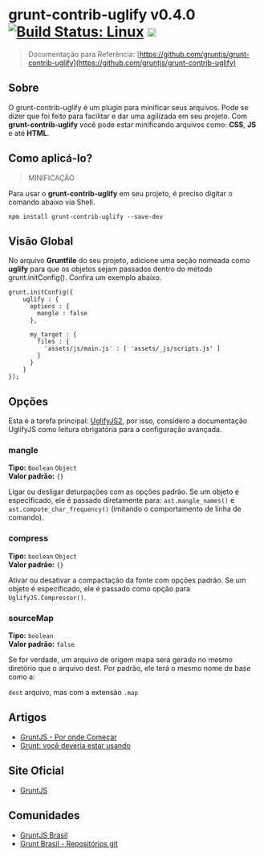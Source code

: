 # grunt-contrib-uglify v0.4.0 [![Build Status: Linux](https://travis-ci.org/gruntjs/grunt-contrib-uglify.png?branch=master)](https://travis-ci.org/gruntjs/grunt-contrib-uglify) <a href="https://ci.appveyor.com/project/gruntjs/grunt-contrib-uglify"><img src="https://ci.appveyor.com/api/projects/status/ybtf5vbvtenii561/branch/master" alt="Build Status: Windows" height="18" /></a>

> Documentação para Referência: [https://github.com/gruntjs/grunt-contrib-uglify](https://github.com/gruntjs/grunt-contrib-uglify)


## Sobre

O grunt-contrib-uglify é um plugin para minificar seus arquivos. Pode se dizer que foi feito para facilitar e dar uma agilizada em seu projeto. Com **grunt-contrib-uglify** você pode estar minificando arquivos como: **CSS**, **JS** e até **HTML**. 


## Como aplicá-lo?

> MINIFICAÇÃO

Para usar o **grunt-contrib-uglify** em seu projeto, é preciso digitar o comando abaixo via Shell.

`npm install grunt-contrib-uglify --save-dev`


## Visão Global

No arquivo **Gruntfile** do seu projeto, adicione uma seção nomeada como **uglify** para que os objetos sejam passados dentro do método grunt.initConfig(). Confira um exemplo abaixo.

  	grunt.initConfig({
	    uglify : {
	      options : {
	        mangle : false
	      },

	      my_target : {
	        files : {
	          'assets/js/main.js' : [ 'assets/_js/scripts.js' ]
	        }
	      }
	    }
  	});


## Opções

Esta é a tarefa principal: [UglifyJS2](https://github.com/mishoo/UglifyJS2), por isso, considero a documentação UglifyJS como leitura obrigatória para a configuração avançada.

### mangle

**Tipo:** `Boolean` `Object` <br/>
**Valor padrão:** `{}`

Ligar ou desligar deturpações com as opções padrão. Se um objeto é especificado, ele é passado diretamente para:
`ast.mangle_names()` e `ast.compute_char_frequency()` (imitando o comportamento de linha de comando).

### compress

**Tipo:** `boolean` `Object` <br/>
**Valor padrão:** `{}`

Ativar ou desativar a compactação da fonte com opções padrão. Se um objeto é especificado, ele é passado como opção para
`UglifyJS.Compressor()`.

### sourceMap

**Tipo:** `boolean` <br/>
**Valor padrão:** `false`

Se for verdade, um arquivo de origem mapa será gerado no mesmo diretório que o arquivo dest. Por padrão, ele terá o mesmo nome de base como a:

`dest` arquivo, mas com a extensão `.map`

## Artigos

* [GruntJS - Por onde Começar](http://www.voltsdigital.com.br/labs/gruntjs-por-onde-comecar/)
* [Grunt: você deveria estar usando](http://tableless.com.br/grunt-voce-deveria-estar-usando/)

## Site Oficial

* [GruntJS](http://gruntjs.com/)

## Comunidades

* [GruntJS Brasil](https://www.facebook.com/groups/gruntbrasil/?fref=ts)
* [Grunt Brasil - Repositórios git](https://github.com/gruntbrasil/)